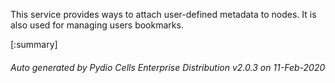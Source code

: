 






This service provides ways to attach user-defined metadata to nodes. It is also used for managing users bookmarks.

[:summary]

###### Auto generated by Pydio Cells Enterprise Distribution v2.0.3 on 11-Feb-2020
